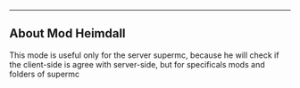 -------------------------------------------
About Mod Heimdall
-------------------------------------------
This mode is useful only for the server supermc, because he will check if the client-side is agree with server-side, but for specificals mods and folders of supermc
